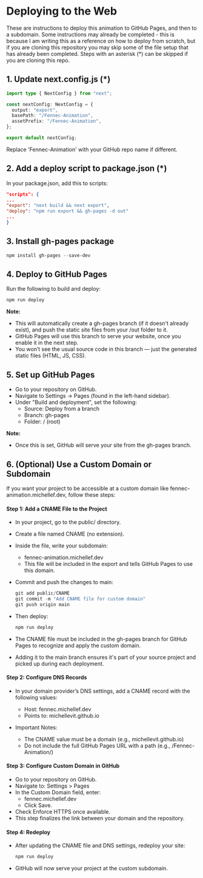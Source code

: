 # Deploying to the Web

These are instructions to deploy this animation to GitHub Pages, and then to a subdomain. Some instructions may already be completed - this is because I am writing this as a reference on how to deploy from scratch, but if you are cloning this repository you may skip some of the file setup that has already been completed. Steps with an asterisk (\*) can be skipped if you are cloning this repo.

## 1. Update next.config.js (\*)

```ts
import type { NextConfig } from "next";

const nextConfig: NextConfig = {
  output: "export",
  basePath: "/Fennec-Animation",
  assetPrefix: "/Fennec-Animation",
};

export default nextConfig;
```

Replace 'Fennec-Animation' with your GitHub repo name if different.

## 2. Add a deploy script to package.json (\*)

In your package.json, add this to scripts:

```json
"scripts": {
...
"export": "next build && next export",
"deploy": "npm run export && gh-pages -d out"
...
}
```

## 3. Install gh-pages package

```powershell
npm install gh-pages --save-dev
```

## 4. Deploy to GitHub Pages

Run the following to build and deploy:

```powershell
npm run deploy
```

**Note:**

- This will automatically create a gh-pages branch (if it doesn't already exist), and push the static site files from your /out folder to it.
- GitHub Pages will use this branch to serve your website, once you enable it in the next step.
- You won’t see the usual source code in this branch — just the generated static files (HTML, JS, CSS).

## 5. Set up GitHub Pages

- Go to your repository on GitHub.
- Navigate to Settings → Pages (found in the left-hand sidebar).
- Under "Build and deployment", set the following:
  - Source: Deploy from a branch
  - Branch: gh-pages
  - Folder: / (root)

**Note:**

- Once this is set, GitHub will serve your site from the gh-pages branch.

## 6. (Optional) Use a Custom Domain or Subdomain

If you want your project to be accessible at a custom domain like fennec-animation.michellef.dev, follow these steps:

#### Step 1: Add a CNAME File to the Project

- In your project, go to the public/ directory.
- Create a file named CNAME (no extension).
- Inside the file, write your subdomain:
  - fennec-animation.michellef.dev
  - This file will be included in the export and tells GitHub Pages to use this domain.
- Commit and push the changes to main:

  ```powershell
  git add public/CNAME
  git commit -m "Add CNAME file for custom domain"
  git push origin main
  ```

- Then deploy:

  ```powershell
  npm run deploy
  ```

- The CNAME file must be included in the gh-pages branch for GitHub Pages to recognize and apply the custom domain.
- Adding it to the main branch ensures it's part of your source project and picked up during each deployment.

#### Step 2: Configure DNS Records

- In your domain provider’s DNS settings, add a CNAME record with the following values:

  - Host: fennec.michellef.dev
  - Points to: michellevit.github.io

- Important Notes:
  - The CNAME value must be a domain (e.g., michellevit.github.io)
  - Do not include the full GitHub Pages URL with a path (e.g., /Fennec-Animation/)

#### Step 3: Configure Custom Domain in GitHub

- Go to your repository on GitHub.
- Navigate to: Settings > Pages
- In the Custom Domain field, enter:
  - fennec.michellef.dev
  - Click Save.
- Check Enforce HTTPS once available.
- This step finalizes the link between your domain and the repository.

#### Step 4: Redeploy

- After updating the CNAME file and DNS settings, redeploy your site:

  ```powershell
  npm run deploy
  ```

- GitHub will now serve your project at the custom subdomain.
